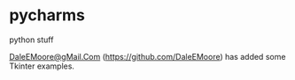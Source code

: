 # pycharms
python stuff

DaleEMoore@gMail.Com (https://github.com/DaleEMoore) has added some Tkinter examples.
